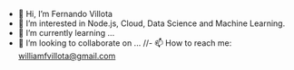 - 👋 Hi, I’m Fernando Villota
- 👀 I’m interested in Node.js, Cloud, Data Science and Machine Learning.
- 🌱 I’m currently learning ...
- 💞️ I’m looking to collaborate on ...
//- 📫 How to reach me: williamfvillota@gmail.com

<!---
Fernandovj/Fernandovj is a ✨ special ✨ repository because its `README.md` (this file) appears on your GitHub profile.
You can click the Preview link to take a look at your changes.
--->

